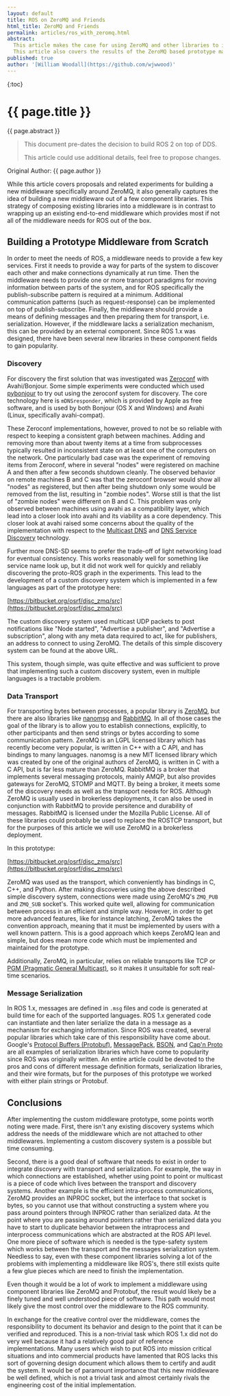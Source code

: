```yaml
---
layout: default
title: ROS on ZeroMQ and Friends
html_title: ZeroMQ and Friends
permalink: articles/ros_with_zeromq.html
abstract:
  This article makes the case for using ZeroMQ and other libraries to implement a new, modern middleware for ROS.
  This article also covers the results of the ZeroMQ based prototype made by OSRF.
published: true
author: '[William Woodall](https://github.com/wjwwood)'
---
```


{:toc}

# {{ page.title }}

<div class="abstract" markdown="1">
{{ page.abstract }}
</div>

> This document pre-dates the decision to build ROS 2 on top of DDS.
>
> This article could use additional details, feel free to propose changes.

Original Author: {{ page.author }}

While this article covers proposals and related experiments for building a new middleware specifically around ZeroMQ, it also generally captures the idea of building a new middleware out of a few component libraries.
This strategy of composing existing libraries into a middleware is in contrast to wrapping up an existing end-to-end middleware which provides most if not all of the middleware needs for ROS out of the box.

## Building a Prototype Middleware from Scratch

In order to meet the needs of ROS, a middleware needs to provide a few key services.
First it needs to provide a way for parts of the system to discover each other and make connections dynamically at run time.
Then the middleware needs to provide one or more transport paradigms for moving information between parts of the system, and for ROS specifically the publish-subscribe pattern is required at a minimum.
Additional communication patterns (such as request-response) can be implemented on top of publish-subscribe.
Finally, the middleware should provide a means of defining messages and then preparing them for transport, i.e. serialization.
However, if the middleware lacks a serialization mechanism, this can be provided by an external component.
Since ROS 1.x was designed, there have been several new libraries in these component fields to gain popularity.

### Discovery

For discovery the first solution that was investigated was [Zeroconf](http://en.wikipedia.org/wiki/Zero_configuration_networking) with Avahi/Bonjour.
Some simple experiments were conducted which used [pybonjour](https://code.google.com/p/pybonjour/) to try out using the zeroconf system for discovery.
The core technology here is `mDNSresponder`, which is provided by Apple as free software, and is used by both Bonjour (OS X and Windows) and Avahi (Linux, specifically avahi-compat).

These Zeroconf implementations, however, proved to not be so reliable with respect to keeping a consistent graph between machines.
Adding and removing more than about twenty items at a time from subprocesses typically resulted in inconsistent state on at least one of the computers on the network.
One particularly bad case was the experiment of removing items from Zeroconf, where in several "nodes" were registered on machine A and then after a few seconds shutdown cleanly.
The observed behavior on remote machines B and C was that the zeroconf browser would show all "nodes" as registered, but then after being shutdown only some would be removed from the list, resulting in "zombie nodes".
Worse still is that the list of "zombie nodes" were different on B and C.
This problem was only observed between machines using avahi as a compatibility layer, which lead into a closer look into avahi and its viability as a core dependency.
This closer look at avahi raised some concerns about the quality of the implementation with respect to the [Multicast DNS](http://en.wikipedia.org/wiki/Multicast_DNS) and [DNS Service Discovery](http://en.wikipedia.org/wiki/Zero_configuration_networking#Service_discovery) technology.

Further more DNS-SD seems to prefer the trade-off of light networking load for eventual consistency.
This works reasonably well for something like service name look up, but it did not work well for quickly and reliably discovering the proto-ROS graph in the experiments.
This lead to the development of a custom discovery system which is implemented in a few languages as part of the prototype here:

[https://bitbucket.org/osrf/disc_zmq/src](https://bitbucket.org/osrf/disc_zmq/src)

The custom discovery system used multicast UDP packets to post notifications like "Node started", "Advertise a publisher", and "Advertise a subscription", along with any meta data required to act, like for publishers, an address to connect to using ZeroMQ.
The details of this simple discovery system can be found at the above URL.

This system, though simple, was quite effective and was sufficient to prove that implementing such a custom discovery system, even in multiple languages is a tractable problem.

### Data Transport

For transporting bytes between processes, a popular library is [ZeroMQ](http://zeromq.org/), but there are also libraries like [nanomsg](http://nanomsg.org/) and [RabbitMQ](http://www.rabbitmq.com/).
In all of those cases the goal of the library is to allow you to establish connections, explicitly, to other participants and then send strings or bytes according to some communication pattern.
ZeroMQ is an LGPL licensed library which has recently become very popular, is written in C++ with a C API, and has bindings to many languages.
nanomsg is a new MIT licensed library which was created by one of the original authors of ZeroMQ, is written in C with a C API, but is far less mature than ZeroMQ.
RabbitMQ is a broker that implements several messaging protocols, mainly AMQP, but also provides gateways for ZeroMQ, STOMP and MQTT.
By being a broker, it meets some of the discovery needs as well as the transport needs for ROS.
Although ZeroMQ is usually used in brokerless deployments, it can also be used in conjunction with RabbitMQ to provide persitence and durability of messages.
RabbitMQ is licensed under the Mozilla Public License.
All of these libraries could probably be used to replace the ROSTCP transport, but for the purposes of this article we will use ZeroMQ in a brokerless deployment.

In this prototype:

[https://bitbucket.org/osrf/disc_zmq/src](https://bitbucket.org/osrf/disc_zmq/src)

ZeroMQ was used as the transport, which conveniently has bindings in C, C++, and Python.
After making discoveries using the above described simple discovery system, connections were made using ZeroMQ's `ZMQ_PUB` and `ZMQ_SUB` socket's.
This worked quite well, allowing for communication between process in an efficient and simple way.
However, in order to get more advanced features, like for instance latching, ZeroMQ takes the convention approach, meaning that it must be implemented by users with a well known pattern.
This is a good approach which keeps ZeroMQ lean and simple, but does mean more code which must be implemented and maintained for the prototype.

Additionally, ZeroMQ, in particular, relies on reliable transports like TCP or [PGM (Pragmatic General Multicast)](http://en.wikipedia.org/wiki/Pragmatic_General_Multicast), so it makes it unsuitable for soft real-time scenarios.

### Message Serialization

In ROS 1.x, messages are defined in `.msg` files and code is generated at build time for each of the supported languages.
ROS 1.x generated code can instantiate and then later serialize the data in a message as a mechanism for exchanging information.
Since ROS was created, several popular libraries which take care of this responsibility have come about.
Google's [Protocol Buffers (Protobuf)](https://code.google.com/p/protobuf/), [MessagePack](http://msgpack.org/), [BSON](http://bsonspec.org/), and [Cap'n Proto](http://kentonv.github.io/capnproto/) are all examples of serialization libraries which have come to popularity since ROS was originally written.
An entire article could be devoted to the pros and cons of different message definition formats, serialization libraries, and their wire formats, but for the purposes of this prototype we worked with either plain strings or Protobuf.

## Conclusions

After implementing the custom middleware prototype, some points worth noting were made.
First, there isn't any existing discovery systems which address the needs of the middleware which are not attached to other middlewares.
Implementing a custom discovery system is a possible but time consuming.

Second, there is a good deal of software that needs to exist in order to integrate discovery with transport and serialization.
For example, the way in which connections are established, whether using point to point or multicast is a piece of code which lives between the transport and discovery systems.
Another example is the efficient intra-process communications, ZeroMQ provides an INPROC socket, but the interface to that socket is bytes, so you cannot use that without constructing a system where you pass around pointers through INPROC rather than serialized data.
At the point where you are passing around pointers rather than serialized data you have to start to duplicate behavior between the intraprocess and interprocess communications which are abstracted at the ROS API level.
One more piece of software which is needed is the type-safety system which works between the transport and the messages serialization system.
Needless to say, even with these component libraries solving a lot of the problems with implementing a middleware like ROS's, there still exists quite a few glue pieces which are need to finish the implementation.

Even though it would be a lot of work to implement a middleware using component libraries like ZeroMQ and Protobuf, the result would likely be a finely tuned and well understood piece of software.
This path would most likely give the most control over the middleware to the ROS community.

In exchange for the creative control over the middleware, comes the responsibility to document its behavior and design to the point that it can be verified and reproduced.
This is a non-trivial task which ROS 1.x did not do very well because it had a relatively good pair of reference implementations.
Many users which wish to put ROS into mission critical situations and into commercial products have lamented that ROS lacks this sort of governing design document which allows them to certify and audit the system.
It would be of paramount importance that this new middleware be well defined, which is not a trivial task and almost certainly rivals the engineering cost of the initial implementation.
